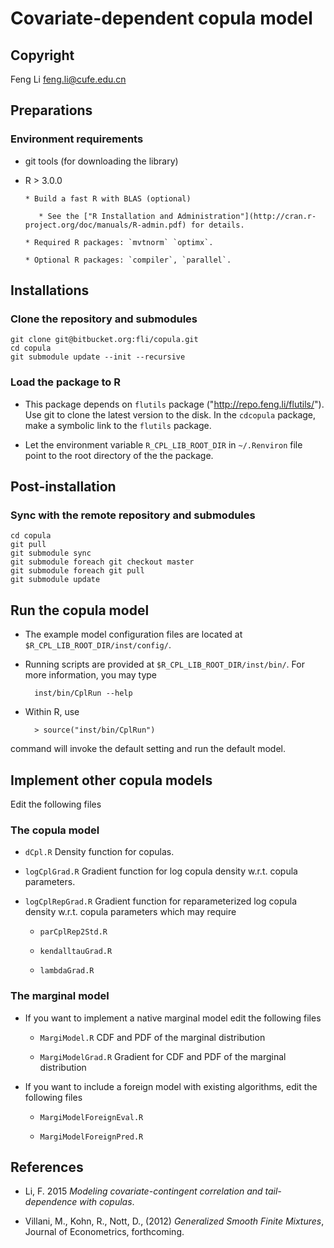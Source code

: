 Covariate-dependent copula model
================================

Copyright
---------

Feng Li  <feng.li@cufe.edu.cn>

Preparations
------------

### Environment requirements

* git tools (for downloading the library)

* R > 3.0.0

      * Build a fast R with BLAS (optional)

         * See the ["R Installation and Administration"](http://cran.r-project.org/doc/manuals/R-admin.pdf) for details.

      * Required R packages: `mvtnorm` `optimx`.

      * Optional R packages: `compiler`, `parallel`.

Installations
-------------

### Clone the repository and submodules

    git clone git@bitbucket.org:fli/copula.git
    cd copula
    git submodule update --init --recursive

### Load the package to R


* This package depends on `flutils` package ("http://repo.feng.li/flutils/"). Use git to
  clone the latest version to the disk. In the `cdcopula` package, make a symbolic link to
  the `flutils` package.

* Let the environment variable `R_CPL_LIB_ROOT_DIR` in `~/.Renviron` file point to the
  root directory of the the package.

Post-installation
-----------------

### Sync with the remote repository and submodules

    cd copula
    git pull
    git submodule sync
    git submodule foreach git checkout master
    git submodule foreach git pull
    git submodule update

Run the copula model
--------------------

* The example model configuration files are located at `$R_CPL_LIB_ROOT_DIR/inst/config/`.

* Running scripts are provided at `$R_CPL_LIB_ROOT_DIR/inst/bin/`.  For more information,
  you may type

        inst/bin/CplRun --help

* Within R, use

        > source("inst/bin/CplRun")

command will invoke the default setting and run the default model.

Implement other copula models
-----------------------------

Edit the following files

### The copula model

* `dCpl.R` Density function for copulas.

* `logCplGrad.R` Gradient function for log copula density w.r.t. copula parameters.

* `logCplRepGrad.R` Gradient function for reparameterized log copula density w.r.t. copula
parameters which may require

  * `parCplRep2Std.R`

  * `kendalltauGrad.R`

  * `lambdaGrad.R`

### The marginal model

* If you want to implement a native marginal model edit the following files

  * `MargiModel.R` CDF and PDF of the marginal distribution

  * `MargiModelGrad.R` Gradient for CDF and PDF of the marginal distribution

* If you want to include a foreign model with existing algorithms, edit the following
files


  * `MargiModelForeignEval.R`

  * `MargiModelForeignPred.R`

References
----------

* Li, F. 2015 _Modeling covariate-contingent correlation and tail-dependence with copulas_.

* Villani, M., Kohn, R., Nott, D., (2012) _Generalized Smooth Finite Mixtures_, Journal of Econometrics, forthcoming.
